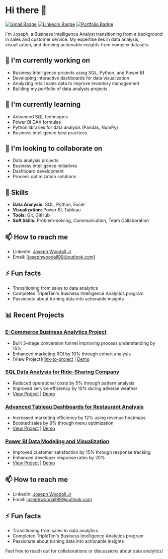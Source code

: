 # Hi there 👋

[![Gmail Badge](https://img.shields.io/badge/-josephdwoodall@gmail.com-c14438?style=flat&logo=Gmail&logoColor=white)](mailto:josephdwoodall@gmail.com)
[![LinkedIn Badge](https://img.shields.io/badge/-LinkedIn-blue?style=flat&logo=Linkedin&logoColor=white)](https://www.linkedin.com/in/joseph-woodall-373363161/)
[![Portfolio Badge](https://img.shields.io/badge/Portfolio-Projects-green)](https://github.com/Joseph-Woodall?tab=repositories)


I'm Joseph, a Business Intelligence Analyst transitioning from a background in sales and customer service. My expertise lies in data analysis, visualization, and deriving actionable insights from complex datasets.

## 🔭 I'm currently working on
- Business Intelligence projects using SQL, Python, and Power BI
- Developing interactive dashboards for data visualization
- Analyzing retail sales data to improve inventory management
- Building my portfolio of data analysis projects

## 🌱 I'm currently learning
- Advanced SQL techniques
- Power BI DAX formulas
- Python libraries for data analysis (Pandas, NumPy)
- Business intelligence best practices

## 👯 I'm looking to collaborate on
- Data analysis projects
- Business intelligence initiatives
- Dashboard development
- Process optimization solutions

## 💼 Skills
- **Data Analysis:** SQL, Python, Excel
- **Visualization:** Power BI, Tableau
- **Tools:** Git, GitHub
- **Soft Skills:** Problem-solving, Communication, Team Collaboration

## 📫 How to reach me
- LinkedIn: [Joseph Woodall Jr](https://www.linkedin.com/in/joseph-woodall-jr/)
- Email: [josephwoodall99@outlook.com]

## ⚡ Fun facts
- Transitioning from sales to data analytics
- Completed TripleTen's Business Intelligence Analytics program
- Passionate about turning data into actionable insights

## 📊 Recent Projects

### [E-Commerce Business Analytics Project](link-to-project-repo)
- Built 3-stage conversion funnel improving process understanding by 15%
- Enhanced marketing ROI by 10% through cohort analysis
- [View Project]([link-to-project](https://docs.google.com/spreadsheets/d/1X6JJNAOfZrKUHKaHiAhctf3KljOUEAC8WxaMsnZWzsU/edit?usp=sharing) | [Demo](link-to-demo)

### [SQL Data Analysis for Ride-Sharing Company](link-to-project-repo)
- Reduced operational costs by 5% through pattern analysis
- Improved service efficiency by 10% during adverse weather
- [View Project](link-to-project) | [Demo](link-to-demo) 

### [Advanced Tableau Dashboards for Restaurant Analysis](link-to-project-repo)
- Increased marketing efficiency by 12% using revenue heatmaps
- Boosted sales by 8% through menu optimization
- [View Project](link-to-project) | [Demo](link-to-demo)

### [Power BI Data Modeling and Visualization](link-to-project-repo)
- Improved customer satisfaction by 15% through response tracking
- Enhanced developer response rates by 20%
- [View Project](link-to-project) | [Demo](link-to-demo)

## 📫 How to reach me
- LinkedIn: [Joseph Woodall Jr](https://www.linkedin.com/in/joseph-woodall-jr/)
- Email: josephwoodall99@outlook.com

## ⚡ Fun facts
- Transitioning from sales to data analytics
- Completed TripleTen's Business Intelligence Analytics program
- Passionate about turning data into actionable insights

Feel free to reach out for collaborations or discussions about data analytics!
